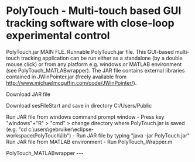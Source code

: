 # PolyTouch - Multi-touch based GUI tracking software with close-loop experimental control

PolyTouch.jar
MAIN FLE. Runnable PolyTouch.jar file. This GUI-based multi-touch tracking application can be run either as a standalone (by a double mouse click) or from any platform e.g. windows or MATLAB environment (see PolyTouch_MATLABwrapper). The JAR file contains external libraries contained in JWinPointer.jar (freely available from http://www.michaelmcguffin.com/code/JWinPointer/).

Download JAR file

Download sesFileStart and save in directory C:/Users/Public

Run JAR file from windows command prompt window
 		- Press key "windows"+"R" > "cmd" > change directory where PolyTouch.jar is saved (e.g. "cd c:\users\gebruiker\eclipse-  
      workspace\PolyTouch\lib")
 	  - Run JAR file by typing "java -jar PolyTouch.jar"
Run JAR file from MATLAB environment 
 		-	Run PolyTouch_Wrapper.m

PolyTouch_MATLABwrapper ---
